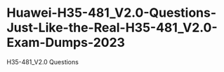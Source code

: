 # Huawei-H35-481_V2.0-Questions-Just-Like-the-Real-H35-481_V2.0-Exam-Dumps-2023
H35-481_V2.0 Questions
